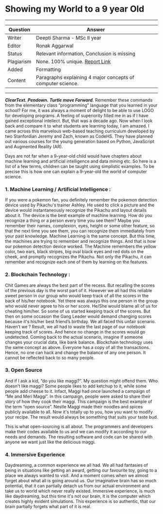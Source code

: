 # Showing my World to a 9 year Old

---

| Question   | Answer                                                                        |
| ---------- | ----------------------------------------------------------------------------- |
| Writer     | Deepti Sharma - MSc II year                                                   |
| Editor     | Ronak Aggarwal                                                                |
| Status     | Relevant information, Conclusion is missing                                   |
| Plagiarism | None. 100% unique. [Report Link](./plag-reports/plag-showing-my-world-v1.pdf) |
| Added      | Formatting                                                                    |
| Content    | Paragraphs explaining 4 major concepts of computer science.                   |

---

**_ClearText._**
**_Pendown._**
**_Turtle move Forward._**
Remember these commands from the elementary class “programming” language that you learned in your school? For me, it was always a moment of delight to be able to use LOGO for developing programs. A feeling of superiority filled me in as if I have gained exceptional intellect. But, that was a decade ago. Now when I look back and compare it to what students are learning today, I am amazed. I came across this marvelous web-based teaching curriculum developed by two Stanfordian Jeremy and Zach, known as CodeHS. They have planned out various courses for the young generation based on Python, JavaScript and Augmented Reality (AR).

Days are not far when a 9-year-old child would have chapters about machine learning and artificial intelligence and data mining etc. So here is a list of a few terms, children can be taught using simplistic examples. To be precise this is how one can explain a 9-year-old the world of computer science.

### 1. Machine Learning / Artificial Intelligence :

If you were a pokemon fan, you definitely remember the pokemon detection device used by Pikachu's trainer Ashley. He used to click a picture and the device would instantaneously recognize the Pikachu and layout details about it. The device is the best example of machine learning.
How do you recognize a thing or a person every time you see them? Maybe you remember their names, complexion, eyes, height or some other feature, so that the next time you see them, you can recognize them immediately from your past knowledge. Machine Learning is the same concept. But this time, the machines are trying to remember and recognize things. And that is how our pokemon detection device worked.
The Machine remembers the yellow color, two ears, black stripes, big oval black eyes and red dots on the cheek, and promptly recognizes the Pikachu. Not only the Pikachu, it can remember and recognize each one of them by learning on the features.

### 2. Blockchain Technology :

Chit Games are always the best part of the recess. But recalling the scores of the previous day is the worst part of it. However we all had this reliable sweet person in our group who would keep track of all the scores in the back of his/her notebook. Yet there was always this one person in the group who would never agree to his or her score. He/She would blame all of us for cheating him/her.
So some of us started keeping track of the scores. But then on some occasion the Gang Leader would demand changing scores because it's his/her best friend’s birthday. We all faced this unfair scenario. Haven’t we ? Result, we all had to waste the last page of our notebook keeping track of scores. And hence no change in the scores would go undetected.
Coming back to the actual scenario, imagine if someone changes your crucial data, like bank balance. Blockchain technology uses the same concept as above. Everyone has a copy of all the transactions. Hence, no one can hack and change the balance of any one person. It cannot be reflected back to so many people.

### 3. Open Source

And if I ask a kid, “do you like maggi?”. My question might offend them. Who doesn't like maggi? Some people likes to add ketchup to it, while some people add cheese to it. Infact, Maggi had once launched a campaign of “Me and Meri Maggi”. In this campaign, people were asked to share their story of how they cook their maggi.
This campaign is the best example of the term “open source”. Nestle Maggi made their noodles and spices publicly available to all. Now it's totally up to you, how you want to modify your recipe. The result would always be something that suits your taste bud.

This is what open-sourcing is all about. The programmers and developers make their codes available to us and we can modify it according to our needs and demands. The resulting software and code can be shared with anyone we want just like the delicious maggi.

### 4. Immersive Experience

Daydreaming, a common experience we all had. We all had fantasies of being in situations like getting an award, getting our favourite toy, going to a place we always wanted to visit. And a moment comes when we almost forget about what all is going around us. Our imaginative brain has so much potential, that it can partially detach us from our actual environment and take us to world which never really existed.
Immersive experience, is much like daydreaming, but this time it's not our brain, it is the computer which creates highly evident simulations. This experience is so authentic, that our brain partially forgets what part of it is real.
